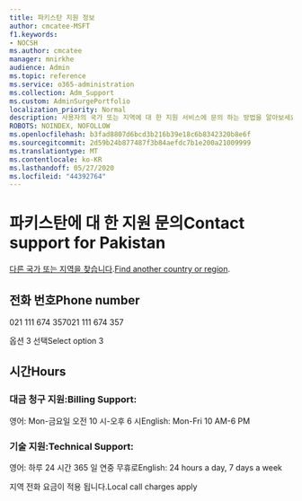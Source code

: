 ```yaml
---
title: 파키스탄 지원 정보
author: cmcatee-MSFT
f1.keywords:
- NOCSH
ms.author: cmcatee
manager: mnirkhe
audience: Admin
ms.topic: reference
ms.service: o365-administration
ms.collection: Adm_Support
ms.custom: AdminSurgePortfolio
localization_priority: Normal
description: 사용자의 국가 또는 지역에 대 한 지원 서비스에 문의 하는 방법을 알아보세요.
ROBOTS: NOINDEX, NOFOLLOW
ms.openlocfilehash: b3fad8807d6bcd3b216b39e18c6b8342320b8e6f
ms.sourcegitcommit: 2d59b24b877487f3b84aefdc7b1e200a21009999
ms.translationtype: MT
ms.contentlocale: ko-KR
ms.lasthandoff: 05/27/2020
ms.locfileid: "44392764"
---
```

# <a name="contact-support-for-pakistan"></a><span data-ttu-id="1817e-103">파키스탄에 대 한 지원 문의</span><span class="sxs-lookup"><span data-stu-id="1817e-103">Contact support for Pakistan</span></span>

<span data-ttu-id="1817e-104">[다른 국가 또는 지역을 찾습니다](../contact-support-for-business-products.md).</span><span class="sxs-lookup"><span data-stu-id="1817e-104">[Find another country or region](../contact-support-for-business-products.md).</span></span>

## <a name="phone-number"></a><span data-ttu-id="1817e-105">전화 번호</span><span class="sxs-lookup"><span data-stu-id="1817e-105">Phone number</span></span>
<span data-ttu-id="1817e-106">021 111 674 357</span><span class="sxs-lookup"><span data-stu-id="1817e-106">021 111 674 357</span></span>

<span data-ttu-id="1817e-107">옵션 3 선택</span><span class="sxs-lookup"><span data-stu-id="1817e-107">Select option 3</span></span>

## <a name="hours"></a><span data-ttu-id="1817e-108">시간</span><span class="sxs-lookup"><span data-stu-id="1817e-108">Hours</span></span>
### <a name="billing-support"></a><span data-ttu-id="1817e-109">대금 청구 지원:</span><span class="sxs-lookup"><span data-stu-id="1817e-109">Billing Support:</span></span>

<span data-ttu-id="1817e-110">영어: Mon-금요일 오전 10 시-오후 6 시</span><span class="sxs-lookup"><span data-stu-id="1817e-110">English: Mon-Fri 10 AM-6 PM</span></span>

### <a name="technical-support"></a><span data-ttu-id="1817e-111">기술 지원:</span><span class="sxs-lookup"><span data-stu-id="1817e-111">Technical Support:</span></span>

<span data-ttu-id="1817e-112">영어: 하루 24 시간 365 일 연중 무휴로</span><span class="sxs-lookup"><span data-stu-id="1817e-112">English: 24 hours a day, 7 days a week</span></span>

<span data-ttu-id="1817e-113">지역 전화 요금이 적용 됩니다.</span><span class="sxs-lookup"><span data-stu-id="1817e-113">Local call charges apply</span></span>
